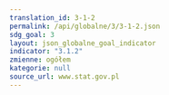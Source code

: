 ```yaml
---
translation_id: 3-1-2
permalink: /api/globalne/3/3-1-2.json
sdg_goal: 3
layout: json_globalne_goal_indicator
indicator: "3.1.2"
zmienne: ogółem
kategorie: null
source_url: www.stat.gov.pl
---
```

